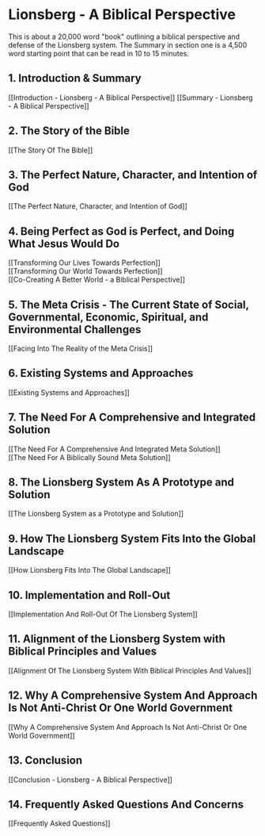 # Lionsberg - A Biblical Perspective

This is about a 20,000 word "book" outlining a biblical perspective and defense of the Lionsberg system. The Summary in section one is a 4,500 word starting point that can be read in 10 to 15 minutes. 

## 1. Introduction & Summary

[[Introduction - Lionsberg - A Biblical Perspective]] 
[[Summary - Lionsberg - A Biblical Perspective]]  

## 2. The Story of the Bible

[[The Story Of The Bible]] 

## 3. The Perfect Nature, Character, and Intention of God

[[The Perfect Nature, Character, and Intention of God]]     

## 4. Being Perfect as God is Perfect, and Doing What Jesus Would Do

[[Transforming Our Lives Towards Perfection]]  
[[Transforming Our World Towards Perfection]]  
[[Co-Creating A Better World - a Biblical Perspective]]  

## 5. The Meta Crisis - The Current State of Social, Governmental, Economic, Spiritual, and Environmental Challenges 

[[Facing Into The Reality of the Meta Crisis]]  

## 6. Existing Systems and Approaches 

[[Existing Systems and Approaches]]  

## 7. The Need For A Comprehensive and Integrated Solution   

[[The Need For A Comprehensive And Integrated Meta Solution]]  
[[The Need For A Biblically Sound Meta Solution]]  

## 8. The Lionsberg System As A Prototype and Solution 

[[The Lionsberg System as a Prototype and Solution]]  

## 9. How The Lionsberg System Fits Into the Global Landscape

[[How Lionsberg Fits Into The Global Landscape]] 

## 10. Implementation and Roll-Out

[[Implementation And Roll-Out Of The Lionsberg System]]  

## 11. Alignment of the Lionsberg System with Biblical Principles and Values  

[[Alignment Of The Lionsberg System With Biblical Principles And Values]]  

## 12. Why A Comprehensive System And Approach Is Not Anti-Christ Or One World Government

[[Why A Comprehensive System And Approach Is Not Anti-Christ Or One World Government]] 

## 13. Conclusion 

[[Conclusion - Lionsberg - A Biblical Perspective]] 

## 14. Frequently Asked Questions And Concerns

[[Frequently Asked Questions]] 
